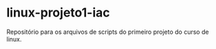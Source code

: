 # linux-projeto1-iac
Repositório para  os arquivos de scripts do primeiro projeto do curso de linux. 
